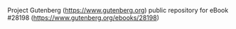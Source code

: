 Project Gutenberg (https://www.gutenberg.org) public repository for eBook #28198 (https://www.gutenberg.org/ebooks/28198)
